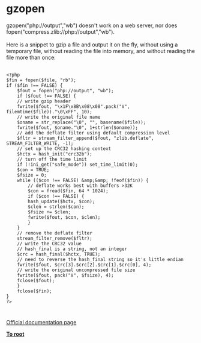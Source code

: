 # gzopen



gzopen("php://output","wb") doesn&apos;t work on a web server, nor does fopen("compress.zlib://php://output","wb").<br><br>Here is a snippet to gzip a file and output it on the fly, without using a temporary file, without reading the file into memory, and without reading the file more than once:<br><br>

```
<?php
$fin = fopen($file, "rb");
if ($fin !== FALSE) {
    $fout = fopen("php://output", "wb");
    if ($fout !== FALSE) {
    // write gzip header
    fwrite($fout, "\x1F\x8B\x08\x08".pack("V", filemtime($file))."\0\xFF", 10);
    // write the original file name
    $oname = str_replace("\0", "", basename($file));
    fwrite($fout, $oname."\0", 1+strlen($oname));
    // add the deflate filter using default compression level
    $fltr = stream_filter_append($fout, "zlib.deflate", STREAM_FILTER_WRITE, -1);
    // set up the CRC32 hashing context
    $hctx = hash_init("crc32b");
    // turn off the time limit
    if (!ini_get("safe_mode")) set_time_limit(0);
    $con = TRUE;
    $fsize = 0;
    while (($con !== FALSE) &amp;&amp; !feof($fin)) {
        // deflate works best with buffers >32K
        $con = fread($fin, 64 * 1024);
        if ($con !== FALSE) {
        hash_update($hctx, $con);
        $clen = strlen($con);
        $fsize += $clen;
        fwrite($fout, $con, $clen);
        }
    }
    // remove the deflate filter
    stream_filter_remove($fltr);
    // write the CRC32 value
    // hash_final is a string, not an integer
    $crc = hash_final($hctx, TRUE);
    // need to reverse the hash_final string so it's little endian
    fwrite($fout, $crc[3].$crc[2].$crc[1].$crc[0], 4);
    // write the original uncompressed file size
    fwrite($fout, pack("V", $fsize), 4);
    fclose($fout);
    }
    fclose($fin);
}
?>
```
  

#

[Official documentation page](https://www.php.net/manual/en/function.gzopen.php)

**[To root](/README.md)**